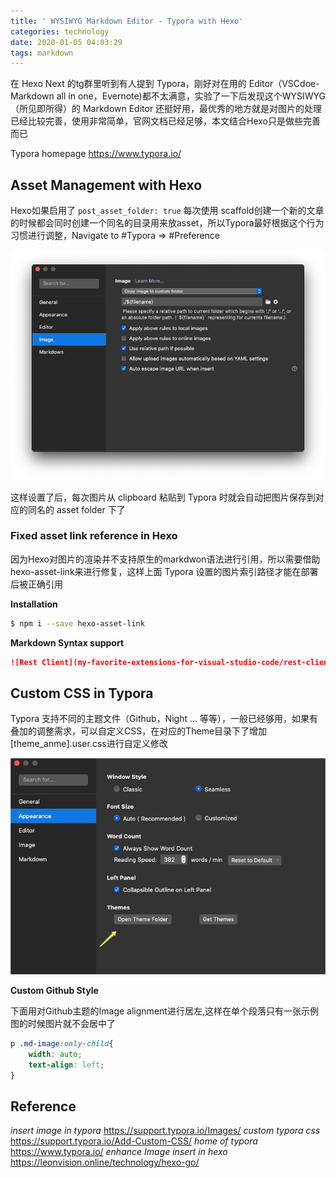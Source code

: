 ```yaml
---
title: ' WYSIWYG Markdown Editor - Typora with Hexo'
categories: technology
date: 2020-01-05 04:03:29
tags: markdown
---
```


在 Hexo Next 的tg群里听到有人提到 Typora，刚好对在用的 Editor（VSCdoe-Markdown all in one，Evernote)都不太满意，实验了一下后发现这个WYSIWYG（所见即所得）的 Markdown Editor 还挺好用，最优秀的地方就是对图片的处理已经比较完善，使用非常简单，官网文档已经足够，本文结合Hexo只是做些完善而已

Typora homepage
https://www.typora.io/

## Asset Management with Hexo
Hexo如果启用了 `post_asset_folder: true` 每次使用 scaffold创建一个新的文章的时候都会同时创建一个同名的目录用来放asset，所以Typora最好根据这个行为习惯进行调整，Navigate to #Typora => #Preference

![image-20200105041853004](wysiwyg-markdown-editor-typora/image-20200105041853004.png)

这样设置了后，每次图片从 clipboard 粘贴到 Typora 时就会自动把图片保存到对应的同名的 asset folder 下了

### Fixed asset link reference in Hexo

因为Hexo对图片的渲染并不支持原生的markdwon语法进行引用，所以需要借助hexo-asset-link来进行修复，这样上面 Typora 设置的图片索引路径才能在部署后被正确引用

**Installation**  

```bash
$ npm i --save hexo-asset-link
```

**Markdown Syntax support**

```Markdown
![Rest Client](my-favorite-extensions-for-visual-studio-code/rest-client.jpg)
```



## Custom CSS in Typora

Typora 支持不同的主题文件（Github，Night ... 等等），一般已经够用，如果有叠加的调整需求，可以自定义CSS，在对应的Theme目录下了增加[theme_anme].user.css进行自定义修改

![image-20200105043541520](wysiwyg-markdown-editor-typora/image-20200105043541520.png)

**Custom Github Style**

下面用对Github主题的Image alignment进行居左,这样在单个段落只有一张示例图的时候图片就不会居中了

```css
p .md-image:only-child{
    width: auto;
    text-align: left;
}
```



## Reference  
_insert image in typora_
https://support.typora.io/Images/
_custom typora css_
https://support.typora.io/Add-Custom-CSS/
_home of typora_
https://www.typora.io/
_enhance Image insert in hexo_
https://leonvision.online/technology/hexo-go/